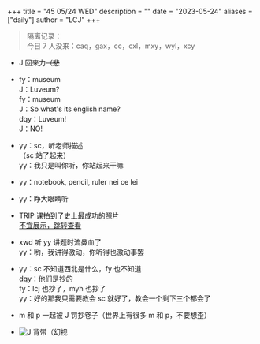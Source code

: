 +++
title = "45 05/24 WED"
description = ""
date = "2023-05-24"
aliases = ["daily"]
author = "LCJ"
+++

> 隔离记录：  
> 今日 7 人没来：caq，gax，cc，cxl，mxy，wyl，xcy

- J 回来力~~（悲~~

- fy：museum  
J：Luveum?  
fy：museum  
J：So what's its english name?  
dqy：Luveum!  
J：NO!

- yy：sc，听老师描述  
（sc 站了起来）  
yy：我只是叫你听，你站起来干嘛

- yy：notebook, pencil, ruler nei ce lei

- yy：睁大眼睛听

- TRIP 课拍到了史上最成功的照片  
[不宜展示，跳转查看](https://tuchuang.voooe.cn/images/2023/05/24/wlf.jpg)

- xwd 听 yy 讲题时流鼻血了  
yy：哟，我讲得激动，你听得也激动事罢

- yy：sc 不知道西北是什么，fy 也不知道  
dqy：他们是抄的  
fy：lcj 也抄了，myh 也抄了  
yy：好的那我只需要教会 sc 就好了，教会一个剩下三个都会了

- m 和 p 一起被 J 罚抄卷子（世界上有很多 m 和 p，不要想歪）

- ![J](https://cdn.xalaok.top/images/sbdaily/2023/05/24/1.jpg)
背带（幻视